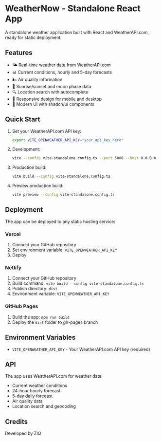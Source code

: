 # WeatherNow - Standalone React App

A standalone weather application built with React and WeatherAPI.com, ready for static deployment.

## Features

- 🌤️ Real-time weather data from WeatherAPI.com
- 📊 Current conditions, hourly and 5-day forecasts
- 🌬️ Air quality information
- 🌅 Sunrise/sunset and moon phase data
- 🔍 Location search with autocomplete
- 📱 Responsive design for mobile and desktop
- 🎨 Modern UI with shadcn/ui components

## Quick Start

1. Set your WeatherAPI.com API key:
   ```bash
   export VITE_OPENWEATHER_API_KEY="your_api_key_here"
   ```

2. Development:
   ```bash
   vite --config vite-standalone.config.ts --port 5000 --host 0.0.0.0
   ```

3. Production build:
   ```bash
   vite build --config vite-standalone.config.ts
   ```

4. Preview production build:
   ```bash
   vite preview --config vite-standalone.config.ts
   ```

## Deployment

The app can be deployed to any static hosting service:

### Vercel
1. Connect your GitHub repository
2. Set environment variable: `VITE_OPENWEATHER_API_KEY`
3. Deploy

### Netlify
1. Connect your GitHub repository  
2. Build command: `vite build --config vite-standalone.config.ts`
3. Publish directory: `dist`
4. Environment variable: `VITE_OPENWEATHER_API_KEY`

### GitHub Pages
1. Build the app: `npm run build`
2. Deploy the `dist` folder to gh-pages branch

## Environment Variables

- `VITE_OPENWEATHER_API_KEY` - Your WeatherAPI.com API key (required)

## API

The app uses WeatherAPI.com for weather data:
- Current weather conditions
- 24-hour hourly forecast  
- 5-day daily forecast
- Air quality data
- Location search and geocoding

## Credits

Developed by ZIQ